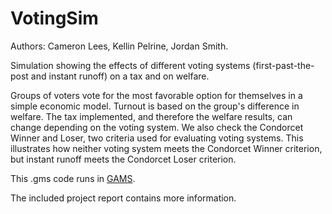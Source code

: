 # VotingSim

Authors: Cameron Lees, Kellin Pelrine, Jordan Smith.


Simulation showing the effects of different voting systems (first-past-the-post and instant runoff) on a tax and on welfare. 

Groups of voters vote for the most favorable option for themselves in a simple economic model. Turnout is based on the group's difference in welfare. The tax implemented, and therefore the welfare results, can change depending on the voting system. We also check the Condorcet Winner and Loser, two criteria used for evaluating voting systems. This illustrates how neither voting system meets the Condorcet Winner criterion, but instant runoff meets the Condorcet Loser criterion.


This .gms code runs in [GAMS](https://www.gams.com/).

The included project report contains more information.


